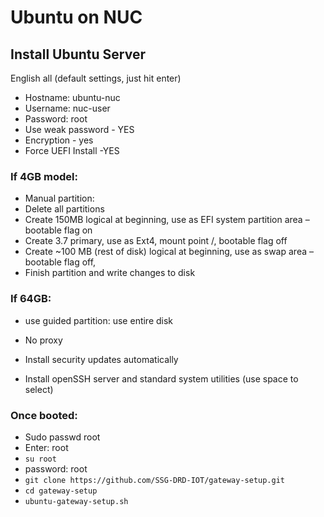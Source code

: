 # Ubuntu on NUC


## Install Ubuntu Server

English all (default settings, just hit enter)

* Hostname: ubuntu-nuc
* Username: nuc-user
* Password: root
* Use weak password - YES
* Encryption - yes
* Force UEFI Install -YES


### If 4GB model:

* Manual partition:
* Delete all partitions 
* Create 150MB logical at beginning, use as EFI system partition area – bootable flag on
* Create 3.7 primary, use as Ext4, mount point /, bootable flag off
* Create ~100 MB (rest of disk) logical at beginning, use as swap area – bootable flag off,
* Finish partition and write changes to disk


### If 64GB:
* use guided partition: use entire disk


* No proxy
* Install security updates automatically 
* Install openSSH server and standard system utilities (use space to select) 

### Once booted:

* Sudo passwd root
* Enter: root
* `su root`
* password: root
* `git clone https://github.com/SSG-DRD-IOT/gateway-setup.git`
* `cd gateway-setup`
* `ubuntu-gateway-setup.sh`
